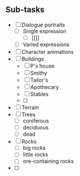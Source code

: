 ## Sub-tasks
- [ ] Dialogue portraits
    - [ ] Single expression
	    - [ ] [[]]
    - [ ] Varied expressions
- [ ] Character animations
- [ ] Buildings
    - [ ] P's house
    - [ ] Smithy
    - [ ] Tailor's
    - [ ] Apothecary
    - [ ] Stables
    - [ ] 
- [ ] Terrain 
- [ ] Trees
    - [ ] coniferous 
    - [ ] deciduous
    - [ ] dead
- [ ] Rocks
    - [ ] big rocks
    - [ ] little rocks
    - [ ] ore-containing rocks
- [ ] 